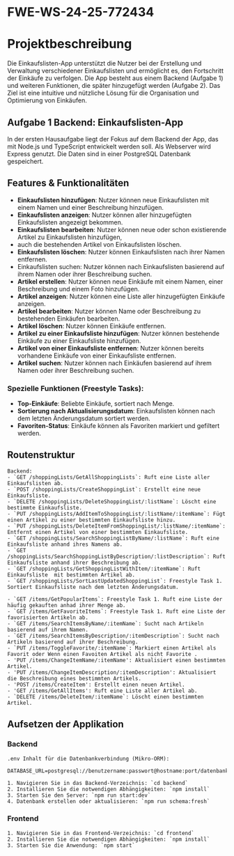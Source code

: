 # FWE-WS-24-25-772434

# Projektbeschreibung
Die Einkaufslisten-App unterstützt die Nutzer bei der Erstellung und Verwaltung verschiedener Einkaufslisten und 
ermöglicht es, den Fortschritt der Einkäufe zu verfolgen. Die App besteht aus einem Backend (Aufgabe 1) und 
weiteren Funktionen, die später hinzugefügt werden (Aufgabe 2). Das Ziel ist eine intuitive und nützliche Lösung 
für die Organisation und Optimierung von Einkäufen.

## Aufgabe 1 Backend: Einkaufslisten-App

In der ersten Hausaufgabe liegt der Fokus auf dem Backend der App, das mit Node.js und TypeScript entwickelt werden soll.
Als Webserver wird Express genutzt. Die Daten sind in einer PostgreSQL Datenbank gespeichert.

## Features & Funktionalitäten
- **Einkaufslisten hinzufügen**: Nutzer können neue Einkaufslisten mit einem Namen und einer Beschreibung hinzufügen.
- **Einkaufslisten anzeigen**: Nutzer können aller hinzugefügten Einkaufslisten angezeigt bekommen.
- **Einkaufslisten bearbeiten**: Nutzer können neue oder schon existierende Artikel zu Einkaufslisten hinzufügen, 
- auch die bestehenden Artikel von Einkaufslisten löschen.
- **Einkaufslisten löschen**: Nutzer können Einkaufslisten nach ihrer Namen entfernen.
- Einkaufslisten suchen: Nutzer können nach Einkaufslisten basierend auf ihrem Namen oder ihrer Beschreibung suchen.
- **Artikel erstellen**: Nutzer können neue Einkäufe mit einem Namen, einer Beschreibung und einem Foto hinzufügen. 
- **Artikel anzeigen**: Nutzer können eine Liste aller hinzugefügten Einkäufe anzeigen. 
- **Artikel bearbeiten**: Nutzer können Name oder Beschreibung zu bestehenden Einkäufen bearbeiten.
- **Artikel löschen**: Nutzer können Einkäufe entfernen. 
- **Artikel zu einer Einkaufsliste hinzufügen**: Nutzer können bestehende Einkäufe zu einer Einkaufsliste hinzufügen. 
- **Artikel von einer Einkaufsliste entfernen**: Nutzer können bereits vorhandene Einkäufe von einer Einkaufsliste entfernen.
- **Artikel suchen**: Nutzer können nach Einkäufen basierend auf ihrem Namen oder ihrer Beschreibung suchen.

### Spezielle Funktionen (Freestyle Tasks):
- **Top-Einkäufe**: Beliebte Einkäufe, sortiert nach Menge.
- **Sortierung nach Aktualisierungsdatum**: Einkaufslisten können nach dem letzten Änderungsdatum sortiert werden.
- **Favoriten-Status**: Einkäufe können als Favoriten markiert und gefiltert werden.

##  Routenstruktur
    Backend:
    - `GET /shoppingLists/GetAllShoppingLists`: Ruft eine Liste aller Einkaufslisten ab.
    - `POST /shoppingLists/CreateShoppingList`: Erstellt eine neue Einkaufsliste.
    - `DELETE /shoppingLists/DeleteShoppingList/:listName`: Löscht eine bestimmte Einkaufsliste.
    - `PUT /shoppingLists/AddItemToShoppingList/:listName/:itemName`: Fügt einen Artikel zu einer bestimmten Einkaufsliste hinzu.
    - `PUT /shoppingLists/DeleteItemFromShoppingList/:listName/:itemName`: Entfernt einen Artikel von einer bestimmten Einkaufsliste.
    - `GET /shoppingLists/SearchShoppingListByName/:listName`: Ruft eine Einkaufsliste anhand ihres Namens ab.
    - `GET /shoppingLists/SearchShoppingListByDescription/:listDescription`: Ruft Einkaufsliste anhand ihrer Beschreibung ab.
    - `GET /shoppingLists/GetShoppingListWithItem/:itemName`: Ruft Einkaufsliste  mit bestimmten Artikel ab.   
    - `GET /shoppingLists/SortLastUpdatedShoppingList`: Freestyle Task 1. Sortiert Einkaufsliste nach dem letzten Änderungsdatum.
   
    - `GET /items/GetPopularItems`: Freestyle Task 1. Ruft eine Liste der häufig gekauften anhad ihrer Menge ab.
    - `GET /items/GetFavoriteItems`: Freestyle Task 1. Ruft eine Liste der favorisierten Artikeln ab.
    - `GET /items/SearchItemsByName/:itemName`: Sucht nach Artikeln basierend auf ihrem Namen.
    - `GET /items/SearchItemsByDescription/:itemDescription`: Sucht nach Artikeln basierend auf ihrer Beschreibung.
    - `PUT /items/ToggleFavorite/:itemName`: Markiert einen Artikel als Favorit oder Wenn einen Favoiten Artikel als nicht Favorite .
    - 'PUT /items/ChangeItemName/:itemName': Aktualisiert einen bestimmten Artikel. 
    - 'PUT /items/ChangeItemDescription/:itemDescription': Aktualisiert die Beschreibung eines bestimmten Artikels.
    - 'POST /items/CreateItem': Erstellt einen neuen Artikel.
    - 'GET /items/GetAllItems': Ruft eine Liste aller Artikel ab.
    - `DELETE /items/DeleteItem/:itemName`: Löscht einen bestimmten Artikel.
 
##  Aufsetzen der Applikation
### Backend
    .env Inhalt für die Datenbankverbindung (Mikro-ORM):
        DATABASE_URL=postgresql://benutzername:passwort@hostname:port/datenbankname
    
    1. Navigieren Sie in das Backend-Verzeichnis: `cd backend`
    2. Installieren Sie die notwendigen Abhängigkeiten: `npm install`
    3. Starten Sie den Server: `npm run start:dev`
    4. Datenbank erstellen oder aktualisieren: `npm run schema:fresh`
    
### Frontend
    1. Navigieren Sie in das Frontend-Verzeichnis: `cd frontend`
    2. Installieren Sie die notwendigen Abhängigkeiten: `npm install`
    3. Starten Sie die Anwendung: `npm start`
    
